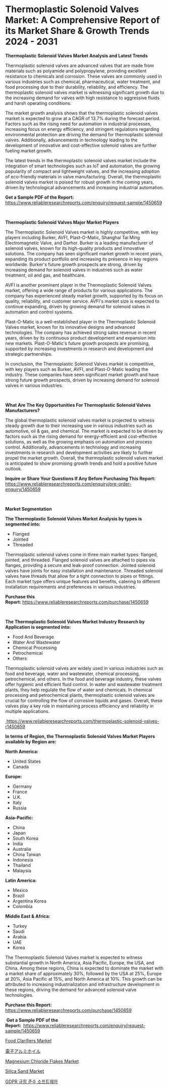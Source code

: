 <p><h1>Thermoplastic Solenoid Valves Market: A Comprehensive Report of its Market Share & Growth Trends 2024 - 2031</h1></p><p><strong>Thermoplastic Solenoid Valves Market Analysis and Latest Trends</strong></p>
<p><p>Thermoplastic solenoid valves are advanced valves that are made from materials such as polyamide and polypropylene, providing excellent resistance to chemicals and corrosion. These valves are commonly used in various industries such as chemical, pharmaceutical, water treatment, and food processing due to their durability, reliability, and efficiency. The thermoplastic solenoid valves market is witnessing significant growth due to the increasing demand for valves with high resistance to aggressive fluids and harsh operating conditions.</p><p>The market growth analysis shows that the thermoplastic solenoid valves market is expected to grow at a CAGR of 13.7% during the forecast period. Factors such as the rising need for automation in industrial processes, increasing focus on energy efficiency, and stringent regulations regarding environmental protection are driving the demand for thermoplastic solenoid valves. Additionally, advancements in technology leading to the development of innovative and cost-effective solenoid valves are further fueling market growth.</p><p>The latest trends in the thermoplastic solenoid valves market include the integration of smart technologies such as IoT and automation, the growing popularity of compact and lightweight valves, and the increasing adoption of eco-friendly materials in valve manufacturing. Overall, the thermoplastic solenoid valves market is poised for robust growth in the coming years, driven by technological advancements and increasing industrial automation.</p></p>
<p><strong>Get a Sample PDF of the Report:&nbsp;</strong> <a href="https://www.reliableresearchreports.com/enquiry/request-sample/1450659">https://www.reliableresearchreports.com/enquiry/request-sample/1450659</a></p>
<p>&nbsp;</p>
<p><strong>Thermoplastic Solenoid Valves Major Market Players</strong></p>
<p><p>The Thermoplastic Solenoid Valves market is highly competitive, with key players including Burker, AVFI, Plast-O-Matic, Shanghai Tai Ming Electromagnetic Valve, and Darhor. Burker is a leading manufacturer of solenoid valves, known for its high-quality products and innovative solutions. The company has seen significant market growth in recent years, expanding its product portfolio and increasing its presence in key regions worldwide. Burker's future growth prospects are strong, driven by increasing demand for solenoid valves in industries such as water treatment, oil and gas, and healthcare.</p><p>AVFI is another prominent player in the Thermoplastic Solenoid Valves market, offering a wide range of products for various applications. The company has experienced steady market growth, supported by its focus on quality, reliability, and customer service. AVFI's market size is expected to continue expanding, driven by growing demand for solenoid valves in automation and control systems.</p><p>Plast-O-Matic is a well-established player in the Thermoplastic Solenoid Valves market, known for its innovative designs and advanced technologies. The company has achieved strong sales revenue in recent years, driven by its continuous product development and expansion into new markets. Plast-O-Matic's future growth prospects are promising, supported by increasing investments in research and development and strategic partnerships.</p><p>In conclusion, the Thermoplastic Solenoid Valves market is competitive, with key players such as Burker, AVFI, and Plast-O-Matic leading the industry. These companies have seen significant market growth and have strong future growth prospects, driven by increasing demand for solenoid valves in various industries.</p></p>
<p>&nbsp;</p>
<p><strong>What Are The Key Opportunities For Thermoplastic Solenoid Valves Manufacturers?</strong></p>
<p><p>The global thermoplastic solenoid valves market is projected to witness steady growth due to their increasing use in various industries such as automotive, oil & gas, and chemical. The market is expected to be driven by factors such as the rising demand for energy-efficient and cost-effective solutions, as well as the growing emphasis on automation and process control. Additionally, advancements in technology and increasing investments in research and development activities are likely to further propel the market growth. Overall, the thermoplastic solenoid valves market is anticipated to show promising growth trends and hold a positive future outlook.</p></p>
<p><strong>Inquire or Share Your Questions If Any Before Purchasing This Report:</strong> <a href="https://www.reliableresearchreports.com/enquiry/pre-order-enquiry/1450659">https://www.reliableresearchreports.com/enquiry/pre-order-enquiry/1450659</a></p>
<p>&nbsp;</p>
<p><strong>Market Segmentation</strong></p>
<p><strong>The Thermoplastic Solenoid Valves Market Analysis by types is segmented into:</strong></p>
<p><ul><li>Flanged</li><li>Jointed</li><li>Threaded</li></ul></p>
<p><p>Thermoplastic solenoid valves come in three main market types: flanged, jointed, and threaded. Flanged solenoid valves are attached to pipes via flanges, providing a secure and leak-proof connection. Jointed solenoid valves have joints for easy installation and maintenance. Threaded solenoid valves have threads that allow for a tight connection to pipes or fittings. Each market type offers unique features and benefits, catering to different installation requirements and preferences in various industries.</p></p>
<p><strong>Purchase this Report:&nbsp;</strong><a href="https://www.reliableresearchreports.com/purchase/1450659">https://www.reliableresearchreports.com/purchase/1450659</a></p>
<p>&nbsp;</p>
<p><strong>The Thermoplastic Solenoid Valves Market Industry Research by Application is segmented into:</strong></p>
<p><ul><li>Food And Beverage</li><li>Water And Wastewater</li><li>Chemical Processing</li><li>Petrochemical</li><li>Others</li></ul></p>
<p><p>Thermoplastic solenoid valves are widely used in various industries such as food and beverage, water and wastewater, chemical processing, petrochemical, and others. In the food and beverage industry, these valves offer hygienic and efficient fluid control. In water and wastewater treatment plants, they help regulate the flow of water and chemicals. In chemical processing and petrochemical plants, thermoplastic solenoid valves are crucial for controlling the flow of corrosive liquids and gases. Overall, these valves play a key role in maintaining process efficiency and reliability in multiple applications.</p></p>
<p><a href="https://www.reliableresearchreports.com/thermoplastic-solenoid-valves-r1450659">&nbsp;https://www.reliableresearchreports.com/thermoplastic-solenoid-valves-r1450659</a></p>
<p><strong>In terms of Region, the Thermoplastic Solenoid Valves Market Players available by Region are:</strong></p>
<p>
    <p> <strong> North America: </strong>
        <ul>
            <li>United States</li>
            <li>Canada</li>
        </ul>
        </p> 
    <p> <strong> Europe: </strong>
        <ul>
            <li>Germany</li>
            <li>France</li>
            <li>U.K.</li>
            <li>Italy</li>
            <li>Russia</li>
        </ul>
        </p> 
    <p> <strong> Asia-Pacific: </strong>
        <ul>
            <li>China</li>
            <li>Japan</li>
            <li>South Korea</li>
            <li>India</li>
            <li>Australia</li>
            <li>China Taiwan</li>
            <li>Indonesia</li>
            <li>Thailand</li>
            <li>Malaysia</li>
        </ul>
        </p> 
    <p> <strong> Latin America: </strong>
        <ul>
            <li>Mexico</li>
            <li>Brazil</li>
            <li>Argentina Korea</li>
            <li>Colombia</li>
        </ul>
        </p> 
    <p> <strong> Middle East & Africa: </strong>
        <ul>
            <li>Turkey</li>
            <li>Saudi</li>
            <li>Arabia</li>
            <li>UAE</li>
            <li>Korea</li>
        </ul>
    </p>
    </p>
<p><p>The Thermoplastic Solenoid Valves market is expected to witness substantial growth in North America, Asia Pacific, Europe, the USA, and China. Among these regions, China is expected to dominate the market with a market share of approximately 30%, followed by the USA at 25%, Europe at 20%, Asia Pacific at 15%, and North America at 10%. This growth can be attributed to increasing industrialization and infrastructure development in these regions, driving the demand for advanced solenoid valve technologies.</p></p>
<p><strong>Purchase this Report: </strong><a href="https://www.reliableresearchreports.com/purchase/1450659">https://www.reliableresearchreports.com/purchase/1450659</a></p>
<p>&nbsp;<strong>Get a Sample PDF of the Report:&nbsp;&nbsp;</strong><a href="https://www.reliableresearchreports.com/enquiry/request-sample/1450659">https://www.reliableresearchreports.com/enquiry/request-sample/1450659</a></p>
<p><strong></strong></p>
<p><p><a href="https://github.com/jhcraigie/Market-Research-Report-List-3/blob/main/food-clarifiers-market.md">Food Clarifiers Market</a></p><p><a href="https://github.com/hilmi-2a/Market-Research-Report-List-1/blob/main/722005539335.md">電子アルミホイル</a></p><p><a href="https://issuu.com/reportprime-2/docs/magnesium-chloride-flakes-market-size-2030.pptx">Magnesium Chloride Flakes Market</a></p><p><a href="https://issuu.com/reportprime-2/docs/silica-sand-market-size-2030.pptx">Silica Sand Market</a></p><p><a href="https://github.com/vseigx30c9a1j/Market-Research-Report-List-1/blob/main/190421337532.md">GDPR 규정 준수 소프트웨어</a></p></p>